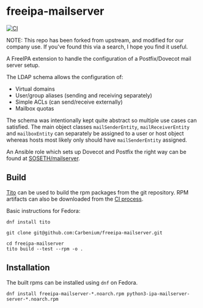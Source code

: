 # freeipa-mailserver

[![CI](https://github.com/Carbenium/freeipa-mailserver/actions/workflows/main.yml/badge.svg)](https://github.com/Carbenium/freeipa-mailserver/actions/workflows/main.yml)

NOTE: This repo has been forked from upstream, and modified for our company use. If you've found this via a search, I hope you find it useful.

A FreeIPA extension to handle the configuration of a Postfix/Dovecot mail server setup.

The LDAP schema allows the configuration of:
  * Virtual domains
  * User/group aliases (sending and receiving separately)
  * Simple ACLs (can send/receive externally)
  * Mailbox quotas
  
The schema was intentionally kept quite abstract so multiple use cases can satisfied.
The main object classes `mailSenderEntity`, `mailReceiverEntity` and `mailboxEntity` can separately be assigned to a
user or host object whereas hosts most likely only should have `mailSenderEntity` assigned.

An Ansible role which sets up Dovecot and Postfix the right way can be found at
[SOSETH/mailserver](https://github.com/SOSETH/mailserver).

## Build
[Tito](https://github.com/rpm-software-management/tito) can be used to build the rpm packages from the git repository.
RPM artifacts can also be downloaded from the [CI process](https://github.com/Carbenium/freeipa-mailserver/actions).

Basic instructions for Fedora:
```
dnf install tito

git clone git@github.com:Carbenium/freeipa-mailserver.git

cd freeipa-mailserver
tito build --test --rpm -o .
```

## Installation
The built rpms can be installed using `dnf` on Fedora.

```
dnf install freeipa-mailserver-*.noarch.rpm python3-ipa-mailserver-server-*.noarch.rpm
```
